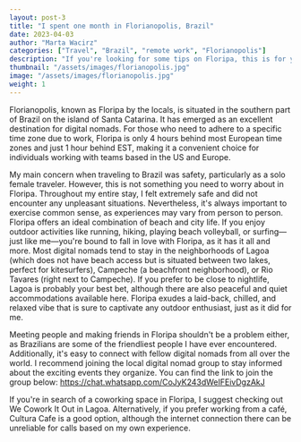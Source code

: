 ```yaml
---
layout: post-3
title: "I spent one month in Florianopolis, Brazil"
date: 2023-04-03
author: "Marta Wacirz"
categories: ["Travel", "Brazil", "remote work", "Florianopolis"]
description: "If you're looking for some tips on Floripa, this is for you"
thumbnail: "/assets/images/florianopolis.jpg"
image: "/assets/images/florianopolis.jpg"
weight: 1
---
```




Florianopolis, known as Floripa by the locals, is situated in the southern part of Brazil on the island of Santa Catarina. It has emerged as an excellent destination for digital nomads. For those who need to adhere to a specific time zone due to work, Floripa is only 4 hours behind most European time zones and just 1 hour behind EST, making it a convenient choice for individuals working with teams based in the US and Europe.

My main concern when traveling to Brazil was safety, particularly as a solo female traveler. However, this is not something you need to worry about in Floripa. Throughout my entire stay, I felt extremely safe and did not encounter any unpleasant situations. Nevertheless, it's always important to exercise common sense, as experiences may vary from person to person. Floripa offers an ideal combination of beach and city life. If you enjoy outdoor activities like running, hiking, playing beach volleyball, or surfing—just like me—you're bound to fall in love with Floripa, as it has it all and more. Most digital nomads tend to stay in the neighborhoods of Lagoa (which does not have beach access but is situated between two lakes, perfect for kitesurfers), Campeche (a beachfront neighborhood), or Rio Tavares (right next to Campeche). If you prefer to be close to nightlife, Lagoa is probably your best bet, although there are also peaceful and quiet accommodations available here. Floripa exudes a laid-back, chilled, and relaxed vibe that is sure to captivate any outdoor enthusiast, just as it did for me.

Meeting people and making friends in Floripa shouldn't be a problem either, as Brazilians are some of the friendliest people I have ever encountered. Additionally, it's easy to connect with fellow digital nomads from all over the world. I recommend joining the local digital nomad group to stay informed about the exciting events they organize. You can find the link to join the group below: https://chat.whatsapp.com/CoJyK243dWeIFEivDgzAkJ

If you're in search of a coworking space in Floripa, I suggest checking out We Cowork It Out in Lagoa. Alternatively, if you prefer working from a café, Cultura Cafe is a good option, although the internet connection there can be unreliable for calls based on my own experience.



